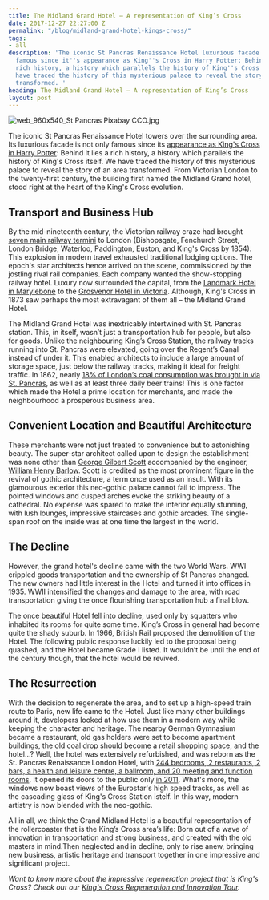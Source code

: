 ```yaml
---
title: The Midland Grand Hotel – A representation of King’s Cross
date: 2017-12-27 22:27:00 Z
permalink: "/blog/midland-grand-hotel-kings-cross/"
tags:
- all
description: 'The iconic St Pancras Renaissance Hotel luxurious facade is not only
  famous since it''s appearance as King''s Cross in Harry Potter: Behind it lies a
  rich history, a history which parallels the history of King''s Cross itself. We
  have traced the history of this mysterious palace to reveal the story of an area
  transformed. '
heading: The Midland Grand Hotel – A representation of King’s Cross
layout: post
---
```


![web_960x540_St Pancras Pixabay CCO.jpg](/uploads/web_960x540_St%20Pancras%20Pixabay%20CCO.jpg)

The iconic St Pancras Renaissance Hotel towers over the surrounding area. Its luxurious facade is not only famous since its [appearance as King's Cross in Harry Potter](https://stpancras.com/art/st-pancras-on-film-and-tv): Behind it lies a rich history, a history which parallels the history of King's Cross itself. We have traced the history of this mysterious palace to reveal the story of an area transformed. From Victorian London to the twenty-first century, the building first named the Midland Grand hotel, stood right at the heart of the King's Cross evolution.

## Transport and Business Hub

By the mid-nineteenth century, the Victorian railway craze had brought [seven main railway termini](https://www.youtube.com/watch?v=c0bV6B0-dXM) to London (Bishopsgate, Fenchurch Street, London Bridge, Waterloo, Paddington, Euston, and King's Cross by 1854). This explosion in modern travel exhausted traditional lodging options. The epoch's star architects hence arrived on the scene, commissioned by the jostling rival rail companies. Each company wanted the show-stopping railway hotel. Luxury now surrounded the capital, from the [Landmark Hotel in Marylebone](https://www.landmarklondon.co.uk/en) to the [Grosvenor Hotel in Victoria](http://www.telegraph.co.uk/travel/destinations/europe/united-kingdom/england/london/central/victoria/hotels/the-grosvenor-hotel/). Although, King's Cross in 1873 saw perhaps the most extravagant of them all – the Midland Grand Hotel.

The Midland Grand Hotel was inextricably intertwined with St. Pancras station. This, in itself, wasn’t just a transportation hub for people, but also for goods. Unlike the neighbouring King’s Cross Station, the railway tracks running into St. Pancras were elevated, going over the Regent’s Canal instead of under it. This enabled architects to include a large amount of storage space, just below the railway tracks, making it ideal for freight traffic. In 1862, nearly [18% of London’s coal consumption was brought in via St. Pancras](https://stpancras.com/history/a-brief-history-of-st-pancras), as well as  at least three daily beer trains! This is one factor which made the Hotel a prime location for merchants, and made the neighbourhood a prosperous business area.

## Convenient Location and Beautiful Architecture

These merchants were not just treated to convenience but to astonishing beauty. The super-star architect called upon to design the establishment was none other than [George Gilbert Scott](http://www.vam.ac.uk/content/articles/s/sir-george-gilbert-scott/) accompanied by the engineer, [William Henry Barlow](https://www.networkrail.co.uk/who-we-are/our-history/eminent-engineers/william-henry-barlow/). Scott is credited as the most prominent figure in the revival of gothic architecture, a term once used as an insult. With its glamourous exterior this neo-gothic palace cannot fail to impress. The pointed windows and cusped arches evoke the striking beauty of a cathedral. No expense was spared to make the interior equally stunning, with lush lounges, impressive staircases and gothic arcades. The single-span roof on the inside was at one time the largest in the world.

## The Decline

However, the grand hotel's decline came with the two World Wars. WWI crippled goods transportation and the ownership of St Pancras changed. The new owners had little interest in the Hotel and turned it into offices in 1935. WWII intensified the changes and damage to the area, with road transportation giving the once flourishing transportation hub a final blow.

The once beautiful Hotel fell into decline, used only by squatters who inhabited its rooms for quite some time. King’s Cross in general had become quite the shady suburb. In 1966, British Rail proposed the demolition of the Hotel. The following public response luckily led to the proposal being quashed, and the Hotel became Grade I listed. It wouldn’t be until the end of the century though, that the hotel would be revived.

## The Resurrection

With the decision to regenerate the area, and to set up a high-speed train route to Paris, new life came to the Hotel. Just like many other buildings around it, developers looked at how use them in a modern way while keeping the character and heritage. The nearby German Gymnasium became a restaurant, old gas holders were set to become apartment buildings, the old coal drop should become a retail shopping space, and the hotel…? Well, the hotel was extensively refurbished, and was reborn as the St. Pancras Renaissance London Hotel, with [244 bedrooms, 2 restaurants, 2 bars, a health and leisure centre, a ballroom, and 20 meeting and function rooms](https://www.marriott.co.uk/hotels/travel/lonpr-st-pancras-renaissance-hotel-london/). It opened its doors to the public only [in 2011](https://en.wikipedia.org/wiki/St._Pancras_Renaissance_London_Hotel). What's more, the windows now boast views of the Eurostar's high speed tracks, as well as the cascading glass of King's Cross Station istelf. In this way, modern artistry is now blended with the neo-gothic.

All in all, we think the Grand Midland Hotel is a beautiful representation of the rollercoaster that is the King’s Cross area’s life: Born out of a wave of innovation in transportation and strong business, and created with the old masters in mind.Then neglected and in decline, only to rise anew, bringing new business, artistic heritage and transport together in one impressive and significant project.

*Want to know more about the impressive regeneration project that is King's Cross? Check out our [King's Cross Regeneration and Innovation Tour](https://www.insider-london.co.uk/tours/kings-cross-regeneration/).*